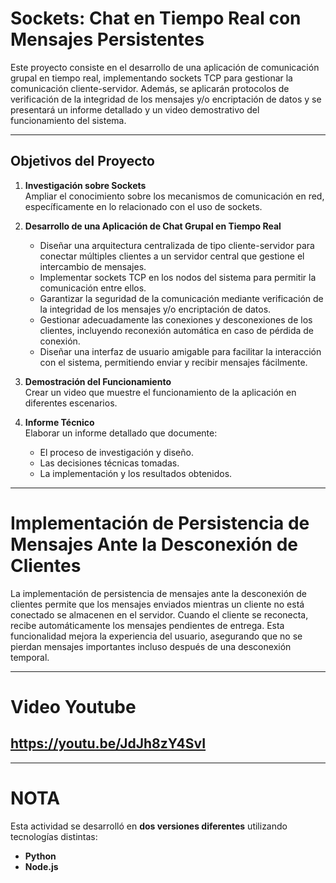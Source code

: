 # Sockets: Chat en Tiempo Real con Mensajes Persistentes

Este proyecto consiste en el desarrollo de una aplicación de comunicación grupal en tiempo real, implementando sockets TCP para gestionar la comunicación cliente-servidor. Además, se aplicarán protocolos de verificación de la integridad de los mensajes y/o encriptación de datos y se presentará un informe detallado y un video demostrativo del funcionamiento del sistema.

---

## Objetivos del Proyecto

1. **Investigación sobre Sockets**  
   Ampliar el conocimiento sobre los mecanismos de comunicación en red, específicamente en lo relacionado con el uso de sockets.

2. **Desarrollo de una Aplicación de Chat Grupal en Tiempo Real**  
   - Diseñar una arquitectura centralizada de tipo cliente-servidor para conectar múltiples clientes a un servidor central que gestione el intercambio de mensajes.
   - Implementar sockets TCP en los nodos del sistema para permitir la comunicación entre ellos.
   - Garantizar la seguridad de la comunicación mediante verificación de la integridad de los mensajes y/o encriptación de datos.
   - Gestionar adecuadamente las conexiones y desconexiones de los clientes, incluyendo reconexión automática en caso de pérdida de conexión.
   - Diseñar una interfaz de usuario amigable para facilitar la interacción con el sistema, permitiendo enviar y recibir mensajes fácilmente.

3. **Demostración del Funcionamiento**  
   Crear un video que muestre el funcionamiento de la aplicación en diferentes escenarios.

4. **Informe Técnico**  
   Elaborar un informe detallado que documente:
   - El proceso de investigación y diseño.
   - Las decisiones técnicas tomadas.
   - La implementación y los resultados obtenidos.

---

# Implementación de Persistencia de Mensajes Ante la Desconexión de Clientes

La implementación de persistencia de mensajes ante la desconexión de clientes permite que los mensajes enviados mientras un cliente no está conectado se almacenen en el servidor. Cuando el cliente se reconecta, recibe automáticamente los mensajes pendientes de entrega. Esta funcionalidad mejora la experiencia del usuario, asegurando que no se pierdan mensajes importantes incluso después de una desconexión temporal.

---
# Video Youtube

## **https://youtu.be/JdJh8zY4SvI**

---

# NOTA
Esta actividad se desarrolló en **dos versiones diferentes** utilizando tecnologías distintas:

- **Python**
- **Node.js**

